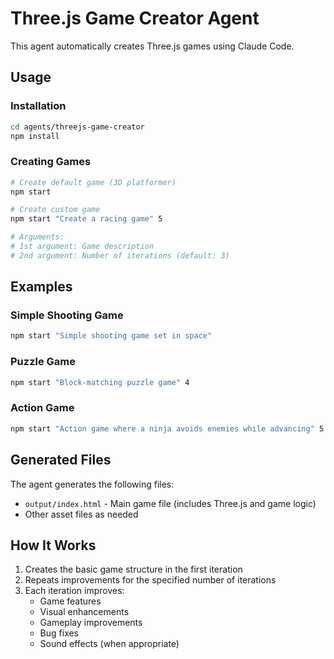 # Three.js Game Creator Agent

This agent automatically creates Three.js games using Claude Code.

## Usage

### Installation
```bash
cd agents/threejs-game-creator
npm install
```

### Creating Games
```bash
# Create default game (3D platformer)
npm start

# Create custom game
npm start "Create a racing game" 5

# Arguments:
# 1st argument: Game description
# 2nd argument: Number of iterations (default: 3)
```

## Examples

### Simple Shooting Game
```bash
npm start "Simple shooting game set in space"
```

### Puzzle Game
```bash
npm start "Block-matching puzzle game" 4
```

### Action Game
```bash
npm start "Action game where a ninja avoids enemies while advancing" 5
```

## Generated Files

The agent generates the following files:
- `output/index.html` - Main game file (includes Three.js and game logic)
- Other asset files as needed

## How It Works

1. Creates the basic game structure in the first iteration
2. Repeats improvements for the specified number of iterations
3. Each iteration improves:
   - Game features
   - Visual enhancements
   - Gameplay improvements
   - Bug fixes
   - Sound effects (when appropriate)